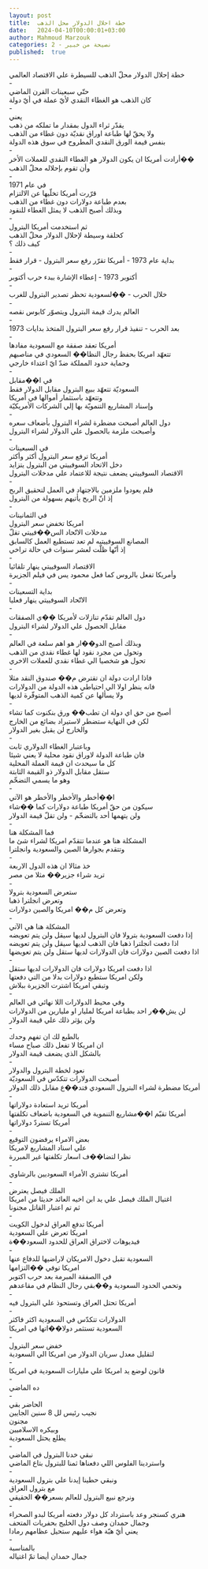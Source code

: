 ```yaml
---
layout: post
title:  خطة احلال الدولار محل الذهب
date:   2024-04-10T00:00:01+03:00
author: Mahmoud Marzouk
categories: 2 - نصيحة من خبير
published:  true
---
```

خطة إحلال الدولار محلّ الذهب للسيطرة علي الاقتصاد العالمي\
-\
حتّي سبعينات القرن الماضي\
كان الذهب هو الغطاء النقدي لأيّ عملة في أيّ دولة\
-\
يعني\
يقدّر ثراء الدول بمقدار ما تملكه من ذهب\
ولا يحقّ لها طباعة اوراق نقديّة دون غطاء من الذهب\
بنفس قيمة الورق النقدي المطروح في سوق هذه الدولة\
-\
أرادت أمريكا ان يكون الدولار هو الغطاء النقدي للعملات
الأخر��\
وأن تقوم بإحلاله محلّ الذهب\
-\
في عام 1971\
قرّرت أمريكا تخلّيها عن الالتزام\
بعدم طباعة دولارات دون غطاء من الذهب\
وبذلك أصبح الذهب لا يمثل الغطاء للنقود\
-\
ثم استخدمت أمريكا البترول\
كحلقة وسيطة لإحلال الدولار محلّ الذهب\
كيف ذلك ؟\
-\
بداية عام 1973 - أمريكا تقرّر رفع سعر البترول - قرار فقط\
-\
أكتوبر 1973 - إعطاء الإشارة ببدء حرب أكتوبر\
-\
خلال الحرب - ��لسعودية تحظر تصدير البترول للغرب\
-\
العالم يدرك قيمة البترول ويتصوّر كابوس نقصه\
-\
بعد الحرب - تنفيذ قرار رفع سعر البترول المتخذ بدايات 1973\
-\
أمريكا تعقد صفقة مع السعودية مفادها\
تتعهّد امريكا بحفظ رجال النظا�� السعودي في مناصبهم\
وحماية حدود المملكة ضدّ ايّ اعتداء خارجي\
-\
في ا��مقابل\
السعوديّة تتعهّد ببيع البترول مقابل الدولار فقط\
وتتعهّد باستثمار أموالها في أمريكا\
وإسناد المشاريع التنمويّة بها إلي الشركات الأمريكيّة\
-\
دول العالم أصبحت مضطرة لشراء البترول بأضعاف سعره\
وأصبحت ملزمة بالحصول علي الدولار لشراء البترول\
-\
في السبعينات\
أمريكا ترفع سعر البترول أكثر وأكثر\
دخل الاتحاد السوفييتي من البترول يتزايد\
الاقتصاد السوفييتي يضعف نتيجة للاعتماد علي مدخلات البترول\
-\
فلم يعودوا ملزمين بالاجتهاد في العمل لتحقيق الربح\
إذ انّ الربح يأتيهم بسهولة من البترول\
-\
في الثمانينات\
امريكا تخفض سعر البترول\
مدخلات الاتّحاد الس��فييتي تقلّ\
المصانع السوفييتيه لم تعد تستطيع العمل كالسابق\
إذ أنّها ظلّت لعشر سنوات في حالة تراخي\
-\
الاقتصاد السوفييتي ينهار تلقائيا\
وأمريكا تفعل بالروس كما فعل محمود يس في فيلم الجزيرة\
-\
بداية التسعينات\
الاتّحاد السوفييتي ينهار فعليا\
-\
دول العالم تقدّم تنازلات لأمريكا ��ي الصفقات\
مقابل الحصول علي الدولار لشراء البترول\
-\
وبذلك أصبح الدو��ار هو اهم سلعة في العالم\
وتحول من مجرد نقود لها غطاء نقدي من الذهب\
تحول هو شخصيا الي غطاء نقدي للعملات الاخري\
-\
فاذا ارادت دولة ان تقترض م�� صندوق النقد مثلا\
فانه ينظر اولا الي احتياطي هذه الدولة من الدولارات\
ولا يسألها عن كمية الذهب المتوفّرة لديها\
-\
أصبح من حق اي دولة ان تطب�� ورق بنكنوت كما تشاء\
لكن في النهاية ستضطر لاستيراد بضائع من الخارج\
والخارج لن يقبل بغير الدولار\
-\
وباعتبار الغطاء الدولاري ثابت\
فان طباعة الدولة لاوراق نقود محلية لا يعني شيئا\
كل ما سيحدث ان قيمة العملة المحلية\
ستقل مقابل الدولار ذو القيمة الثابتة\
وهو ما يسمي التضخّم\
-\
ا��أخطر والأخطر والأخطر هو الآتي\
سيكون من حقّ أمريكا طباعة دولارات كما ��شاء\
ولن يتهمها أحد بالتضخّم - ولن تقلّ قيمة الدولار\
-\
فما المشكلة هنا\
المشكلة هنا هو عندما تتقدّم امريكا لشراء شئ ما\
وتتقدم بجوارها الصين والسعودية وانجلترا\
-\
خذ مثالا ان هذه الدول الاربعة\
تريد شراء جزير�� مثلا من مصر\
-\
ستعرض السعودية بترولا\
وتعرض انجلترا ذهبا\
وتعرض كل م�� امريكا والصين دولارات\
-\
المشكلة هنا هي الآتي\
إذا دفعت السعودية بترولا فان البترول لديها سيقل ولن يتم
تعويضه\
اذا دفعت انجلترا ذهبا فان الذهب لديها سيقل ولن يتم تعويضه\
اذا دفعت الصين دولارات فان الدولارات لديها ستقل ولن يتم
تعويضها\
-\
اذا دفعت امريكا دولارات فان الدولارات لديها ستقل\
ولكن امريكا ستطبع دولارات بدلا من التي دفعتها\
وتبقي امريكا اشترت الجزيرة ببلاش\
-\
وفي محيط الدولارات اللا نهائي في العالم\
لن يش��ر احد بطباعة امريكا لمليار او مليارين من الدولارات\
ولن يؤثر ذلك علي قيمة الدولار\
-\
بالطبع لك ان تفهم وحدك\
ان امريكا لا تفعل ذلك صباح مساء\
بالشكل الذي يضعف قيمة الدولار\
-\
نعود لخطة البترول والدولار\
أصبحت الدولارات تتكدّس في السعوديّة\
أمريكا مضطرة لشراء البترول السعودي فتد��ع مقابل ذلك الدولار\
-\
أمريكا تريد استعادة دولاراتها\
أمريكا تقيّم ا��مشاريع التنموية في السعودية باضعاف تكلفتها\
أمريكا تستردّ دولاراتها\
-\
بعض الامراء يرفضون التوقيع\
علي اسناد المشاريع لامريكا\
نظرا لتضا��ف اسعار تكلفتها غير المبررة\
-\
أمريكا تشتري الأمراء السعوديين بالرشاوي\
-\
الملك فيصل يعترض\
اغتيال الملك فيصل علي يد ابن اخيه العائد حديثا من امريكا\
ثم تم اعتبار القاتل مجنونا\
-\
أمريكا تدفع العراق لدخول الكويت\
امريكا تعرض علي السعودية\
فيديوهات لاختراق العراق للحدود السعود��ة\
-\
السعودية تقبل دخول الامريكان لاراضيها للدفاع عنها\
امريكا توفي ��التزامها\
في االصفقة المبرمة بعد حرب اكتوبر\
وتحمي الحدود السعودية و��بقي رجال النظام في مقاعدهم\
-\
أمريكا تحتل العراق وتستحوذ علي البترول فيه\
-\
الدولارات تتكدّس في السعودية اكثر فاكثر\
السعودية تستثمر دولا��اتها في امريكا\
-\
خفض سعر البترول\
لتقليل معدل سريان الدولار من امريكا الي السعودية\
-\
قانون لوضع يد امريكا علي مليارات السعودية في امريكا\
-\
ده الماضي\
-\
الحاضر بقي\
نجيب رئيس لل 8 سنين الجايين\
مجنون\
وبيكره الاسلاميين\
يطلع يحتل السعودية\
-\
نبقي خدنا البترول في الماضي\
واستردينا الفلوس اللي دفعناها ثمنا للبترول بتاع الماضي\
-\
ونبقي حطينا إيدنا علي بترول السعودية\
مع بترول العراق\
ونرجع نبيع البترول للعالم بسعر�� الحقيقي\
-\
هنري كسنجر وعد باسترداد كل دولار دفعته أمريكا لبدو الصحراء\
وجمال حمدان وصف دول الخليج بحفريات المتحف\
يعني أيّ هبّة هواء عليهم ستحيل عظامهم رمادا\
-\
بالمناسبة\
جمال حمدان أيضا تمّ اغتياله
